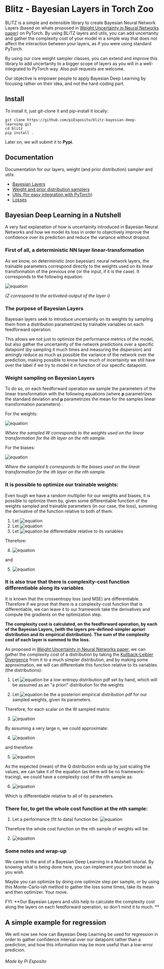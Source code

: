 # Blitz - Bayesian Layers in Torch Zoo
BLiTZ is a simple and extensible library to create Bayesian Neural Network Layers (based on whats proposed in [Weight Uncertainty in Neural Networks paper](https://arxiv.org/abs/1505.05424)) on PyTorch. By using BLiTZ layers and utils, you can add uncertanity and gather the complexity cost of your model in a simple way that does not affect the interaction between your layers, as if you were using standard PyTorch.

By using our core weight sampler classes, you can extend and improve this library to add uncertanity to a bigger scope of layers as you will in a well-integrated to PyTorch way. Also pull requests are welcome.

Our objective is empower people to apply Bayesian Deep Learning by focusing rather on their idea, and not the hard-coding part. 

## Install


To install it, just git-clone it and pip-install it locally:

```
git clone https://github.com/piEsposito/blitz-bayesian-deep-learning.git
cd blitz
pip install .
```

Later on, we will submit it to **Pypi**.

## Documentation

Documentation for our layers, weight (and prior distribution) sampler and utils:
 * [Bayesian Layers](doc/layers.md)
 * [Weight and prior distribution samplers](doc/samplers.md)
 * [Utils (for easy integration with PyTorch)](doc/utils.md)
 * [Losses](doc/losses.md)
 
## Bayesian Deep Learning in a Nutshell
A very fast explanation of how is uncertainity introduced in Bayesian Neural Networks and how we model its loss in order to objectively improve the confidence over its prediction and reduce the variance without dropout. 

### First of all, a deterministic NN layer linear-transformation

As we know, on deterministic (non bayesian) neural network layers, the trainable parameters correspond directly to the weights used on its linear transformation of the previous one (or the input, if it is the case). It corresponds to the following equation:


![equation](https://latex.codecogs.com/gif.latex?a^{(i&plus;1)}&space;=&space;W^{(i&plus;1)}\cdot&space;z^{(i)}&space;&plus;&space;b^{(i&plus;1)}) 

*(Z correspond to the activated-output of the layer i)*

### The purpose of Bayesian Layers

Bayesian layers seek to introduce uncertainity on its weights by sampling them from a distribution parametrized by trainable variables on each feedforward operation. 

This allows we not just to optimize the performance metrics of the model, but also gather the uncertainity of the network predictions over a specific datapoint (by sampling it much times and measuring the dispersion) and aimingly reduce as much as possible the variance of the network over the prediction, making possible to know how much of incertainity we still have over the label if we try to model it in function of our specific datapoint.

### Weight sampling on Bayesian Layers
To do so, on each feedforward operation we sample the parameters of the linear transformation with the following equations (where **ρ** parametrizes the standard deviation and **μ** parametrizes the mean for the samples linear transformation parameters) :

For the weights:

![equation](https://latex.codecogs.com/gif.latex?W^{(i)}_{(n)}&space;=&space;\mathcal{N}(0,1)&space;*&space;log(1&space;&plus;&space;\rho^{(i)}&space;)&space;&plus;&space;\mu^{(i)})

*Where the sampled W corresponds to the weights used on the linear transformation for the ith layer on the nth sample.*

For the biases:

![equation](https://latex.codecogs.com/gif.latex?b^{(i)}_{(n)}&space;=&space;\mathcal{N}(0,1)&space;*&space;log(1&space;&plus;&space;\rho^{(i)}&space;)&space;&plus;&space;\mu^{(i)})

*Where the sampled b corresponds to the biases used on the linear transformation for the ith layer on the nth sample.*

### It is possible to optimize our trainable weights:

Even tough we have a random multiplier for our weights and biases, it is possible to optimize them by, given some differentiable function of the weights sampled and trainable parameters (in our case, the loss), summing the derivative of the function relative to both of them:

1. Let ![equation](https://latex.codecogs.com/gif.latex?\epsilon&space;=&space;\mathcal{N}(0,1))
2. Let ![equation](https://latex.codecogs.com/gif.latex?\theta&space;=&space;(\rho,&space;\mu))
3. Let ![equation](https://latex.codecogs.com/gif.latex?f(w,&space;\theta)) be differentiable relative to its variables

Therefore:

4. ![equation](https://latex.codecogs.com/gif.latex?\Delta_{\mu}&space;=&space;\frac{\delta&space;f(w,&space;\theta)}{\delta&space;w}&space;&plus;&space;\frac{\delta&space;f(w,&space;\theta)}{\delta&space;\mu})

and


5. ![equation](https://latex.codecogs.com/gif.latex?\Delta_{\rho}&space;=&space;\frac{\delta&space;f(w,&space;\theta)}{\delta&space;w}&space;\frac{\epsilon}{1&space;&plus;&space;e^\rho&space;}&space;&plus;&space;\frac{\delta&space;f(w,&space;\theta)}{\delta&space;\rho})

### It is also true that there is complexity-cost function differentiable along its variables

It is known that the crossentropy loss (and MSE) are differentiable. Therefore if we prove that there is a complexity-cost function that is differentiable, we can leave it to our framework take the derivatives and compute the gradients on the optimization step.

**The complexity cost is calculated, on the feedforward operation, by each of the Bayesian Layers, (with the layers pre-defined-simpler apriori distribution and its empirical distribution). The sum of the complexity cost of each layer is summed to the loss.**

As proposed in [Weight Uncertainty in Neural Networks paper](https://arxiv.org/abs/1505.05424), we can gather the complexity cost of a distribution by taking the [Kullback-Leibler Divergence](https://jhui.github.io/2017/01/05/Deep-learning-Information-theory/) from it to a much simpler distribution, and by making some approximation, we will can differentiate this function relative to its variables (the distributions):

1. Let ![equation](https://latex.codecogs.com/gif.latex?\mathcall{P}(w)) be a low-entropy distribution pdf set by hand, which will be assumed as an "a priori" distribution for the weights

2. Let ![equation](https://latex.codecogs.com/gif.latex?\mathcall{Q}(w&space;|&space;\theta)) be the a posteriori empirical distribution pdf for our sampled weights, given its parameters.




Therefore, for each scalar on the W sampled matrix:




3. ![equation](https://latex.codecogs.com/gif.latex?\mathcall{D}_{KL}(&space;\mathcall{Q}(w&space;|&space;\theta)&space;\lVert&space;\mathcall{P}(w)&space;)&space;=&space;\sum_{i=0}^{\infty}&space;{Q}(w^{(i)}&space;|&space;\theta)*&space;(\log{\mathcall{Q}(w^{(i)}&space;|&space;\theta)}&space;-&space;\log{\mathcall{P}(w^{(i)})}&space;))


By assuming a very large n, we could approximate:

4. ![equation](https://latex.codecogs.com/gif.latex?\mathcall{D}_{KL}(&space;\mathcall{Q}(w&space;|&space;\theta)&space;\lVert&space;\mathcall{P}(w)&space;)&space;=&space;\sum_{i=0}^{n}&space;{Q}(w^{(i)}&space;|&space;\theta)*&space;(\log{\mathcall{Q}(w^{(i)}&space;|&space;\theta)}&space;-&space;\log{\mathcall{P}(w^{(i)})}&space;))


and therefore:


5. ![equation](https://latex.codecogs.com/gif.latex?\mathcall{D}_{KL}(&space;\mathcall{Q}(w&space;|&space;\theta)&space;\lVert&space;\mathcall{P}(w)&space;)&space;=&space;\mu_Q&space;*\sum_{i=0}^{n}&space;(\log{\mathcall{Q}(w^{(i)}&space;|&space;\theta)}&space;-&space;\log{\mathcall{P}(w^{(i)})}&space;))


As the expected (mean) of the Q distribution ends up by just scaling the values, we can take it of the equation (as there will be no framework-tracing), we could have a complexity cost of the nth sample as:

6. ![equation](https://latex.codecogs.com/gif.latex?\mathcall{C^{(n)}&space;(w^{(n)},&space;\theta)&space;}&space;=&space;(\log{\mathcall{Q}(w^{(n)}&space;|&space;\theta)}&space;-&space;\log{\mathcall{P}(w^{(n)})}&space;))


Which is differentiable relative to all of its parameters.

### There for, to get the whole cost function at the nth sample:

1. Let a performance (fit to data) function be: ![equation](https://latex.codecogs.com/gif.latex?\mathcall{P^{(n)}&space;(w^{(n)},&space;\theta)})


Therefore the whole cost function on the nth sample of weights will be:

2. ![equation](https://latex.codecogs.com/gif.latex?\mathcall{L^{(n)}&space;(w^{(n)},&space;\theta)&space;}&space;=&space;\mathcall{C^{(n)}&space;(w^{(n)},&space;\theta)&space;}&space;&plus;&space;\mathcall{P^{(n)}&space;(w^{(n)},&space;\theta)&space;})

### Some notes and wrap-up
We came to the and of a Bayesian Deep Learning in a Nutshell tutorial. By knowing what is being done here, you can implement your bnn model as you wish. 

Maybe you can optimize by doing one optimize step per sample, or by using this Monte-Carlo-ish method to gather the loss some times, take its mean and then optimizer. Your move.

FYI: **Our Bayesian Layers and utils help to calculate the complexity cost along the layers on each feedforward operation, so don't mind it to much. **

## A simple example for regression

We will now see how can Bayesian Deep Learning be used for regression in order to gather confidence interval over our datapoint rather than a prediction, and how this information may be more useful than a low-error predicion.
 
 
###### Made by Pi Esposito

